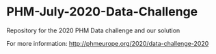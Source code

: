 # PHM-July-2020-Data-Challenge
Repository for the 2020 PHM Data challenge and our solution

For more information: http://phmeurope.org/2020/data-challenge-2020 
